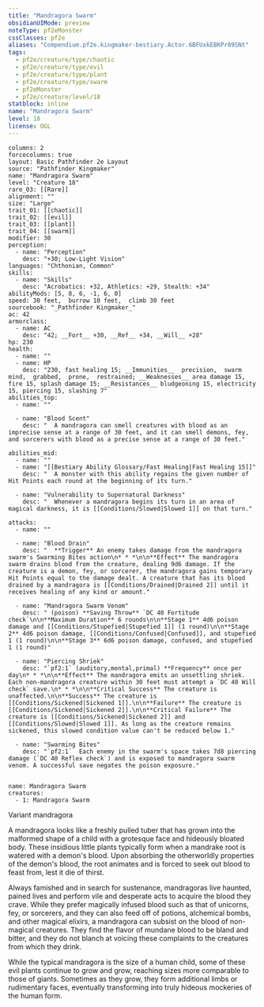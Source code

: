 ```yaml
---
title: "Mandragora Swarm"
obsidianUIMode: preview
noteType: pf2eMonster
cssClasses: pf2e
aliases: "Compendium.pf2e.kingmaker-bestiary.Actor.6BFUxkEBKPr89SNt" 
tags:
  - pf2e/creature/type/chaotic
  - pf2e/creature/type/evil
  - pf2e/creature/type/plant
  - pf2e/creature/type/swarm
  - pf2eMonster
  - pf2e/creature/level/18
statblock: inline
name: "Mandragora Swarm"
level: 18
license: OGL
---
```


```statblock
columns: 2
forcecolumns: true
layout: Basic Pathfinder 2e Layout
source: "Pathfinder Kingmaker"
name: "Mandragora Swarm"
level: "Creature 18"
rare_03: [[Rare]]
alignment: ""
size: "Large"
trait_01: [[chaotic]]
trait_02: [[evil]]
trait_03: [[plant]]
trait_04: [[swarm]]
modifier: 30
perception:
  - name: "Perception"
    desc: "+30; Low-Light Vision"
languages: "Chthonian, Common"
skills:
  - name: "Skills"
    desc: "Acrobatics: +32, Athletics: +29, Stealth: +34"
abilityMods: [5, 8, 6, -1, 6, 0]
speed: 30 feet,  burrow 10 feet,  climb 30 feet
sourcebook: "_Pathfinder Kingmaker_"
ac: 42
armorclass:
  - name: AC
    desc: "42; __Fort__ +30, __Ref__ +34, __Will__ +28"
hp: 230
health:
  - name: ""
  - name: HP
    desc: "230, fast healing 15; __Immunities__  precision,  swarm mind,  grabbed,  prone,  restrained; __Weaknesses__ area damage 15, fire 15, splash damage 15; __Resistances__ bludgeoning 15, electricity 15, piercing 15, slashing 7"
abilities_top:
  - name: ""

  - name: "Blood Scent"
    desc: "  A mandragora can smell creatures with blood as an imprecise sense at a range of 30 feet, and it can smell demons, fey, and sorcerers with blood as a precise sense at a range of 30 feet."

abilities_mid:
  - name: ""
  - name: "[[Bestiary Ability Glossary/Fast Healing|Fast Healing 15]]"
    desc: "  A monster with this ability regains the given number of Hit Points each round at the beginning of its turn."

  - name: "Vulnerability to Supernatural Darkness"
    desc: "  Whenever a mandragora begins its turn in an area of magical darkness, it is [[Conditions/Slowed|Slowed 1]] on that turn."

attacks:
  - name: ""

  - name: "Blood Drain"
    desc: "  **Trigger** An enemy takes damage from the mandragora swarm's Swarming Bites action\n* * *\n\n**Effect** The mandragora swarm drains blood from the creature, dealing 9d6 damage. If the creature is a demon, fey, or sorcerer, the mandragora gains temporary Hit Points equal to the damage dealt. A creature that has its blood drained by a mandragora is [[Conditions/Drained|Drained 2]] until it receives healing of any kind or amount."

  - name: "Mandragora Swarm Venom"
    desc: " (poison) **Saving Throw** `DC 40 Fortitude check`\n\n**Maximum Duration** 6 rounds\n\n**Stage 1** 4d6 poison damage and [[Conditions/Stupefied|Stupefied 1]] (1 round)\n\n**Stage 2** 4d6 poison damage, [[Conditions/Confused|Confused]], and stupefied 1 (1 round)\n\n**Stage 3** 6d6 poison damage, confused, and stupefied 1 (1 round)"

  - name: "Piercing Shriek"
    desc: "`pf2:1` (auditory,mental,primal) **Frequency** once per day\n* * *\n\n**Effect** The mandragora emits an unsettling shriek. Each non-mandragora creature within 30 feet must attempt a `DC 40 Will check` save.\n* * *\n\n**Critical Success** The creature is unaffected.\n\n**Success** The creature is [[Conditions/Sickened|Sickened 1]].\n\n**Failure** The creature is [[Conditions/Sickened|Sickened 2]].\n\n**Critical Failure** The creature is [[Conditions/Sickened|Sickened 2]] and [[Conditions/Slowed|Slowed 1]]. As long as the creature remains sickened, this slowed condition value can't be reduced below 1."

  - name: "Swarming Bites"
    desc: "`pf2:1`  Each enemy in the swarm's space takes 7d8 piercing damage (`DC 40 Reflex check`) and is exposed to mandragora swarm venom. A successful save negates the poison exposure."
 
```

```encounter-table
name: Mandragora Swarm
creatures:
  - 1: Mandragora Swarm
```


Variant mandragora

A mandragora looks like a freshly pulled tuber that has grown into the malformed shape of a child with a grotesque face and hideously bloated body. These insidious little plants typically form when a mandrake root is watered with a demon's blood. Upon absorbing the otherworldly properties of the demon's blood, the root animates and is forced to seek out blood to feast from, lest it die of thirst.

Always famished and in search for sustenance, mandragoras live haunted, pained lives and perform vile and desperate acts to acquire the blood they crave. While they prefer magically infused blood such as that of unicorns, fey, or sorcerers, and they can also feed off of potions, alchemical bombs, and other magical elixirs, a mandragora can subsist on the blood of non-magical creatures. They find the flavor of mundane blood to be bland and bitter, and they do not blanch at voicing these complaints to the creatures from which they drink.

While the typical mandragora is the size of a human child, some of these evil plants continue to grow and grow, reaching sizes more comparable to those of giants. Sometimes as they grow, they form additional limbs or rudimentary faces, eventually transforming into truly hideous mockeries of the human form.
